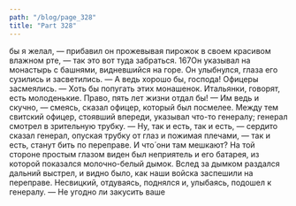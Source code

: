 ```yaml
---
path: "/blog/page_328"
title: "Part 328"
---
```


бы я желал, — прибавил он прожевывая пирожок в своем красивом влажном рте, — так это вот туда забраться.
167Он указывал на монастырь с башнями, видневшийся на горе. Он улыбнулся, глаза его сузились и засветились.
— А ведь хорошо бы, господа!
Офицеры засмеялись.
— Хоть бы попугать этих монашенок. Итальянки, говорят, есть молоденькие. Право, пять лет жизни отдал бы!
— Им ведь и скучно, — смеясь, сказал офицер, который был посмелее.
Между тем свитский офицер, стоявший впереди, указывал что-то генералу; генерал смотрел в зрительную трубку.
— Ну, так и есть, так и есть, — сердито сказал генерал, опуская трубку от глаз и пожимая плечами, — так и есть, станут бить по переправе. И что́ они там мешкают?
На той стороне простым глазом виден был неприятель и его батарея, из которой показался молочно-белый дымок. Вслед за дымком раздался дальний выстрел, и видно было, как наши войска заспешили на переправе.
Несвицкий, отдуваясь, поднялся и, улыбаясь, подошел к генералу.
— Не угодно ли закусить ваше
